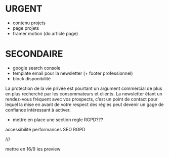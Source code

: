 # URGENT

- contenu projets
- page projets
- framer motion (do article page)

# SECONDAIRE

- google search console
- template email pour la newsletter (+ footer professionnel)
- block disponibilité

La protection de la vie privée est pourtant un argument commercial de plus en plus recherché par les consommateurs et clients. La newsletter étant un rendez-vous fréquent avec vos prospects, c’est un point de contact pour lequel la mise en avant de votre respect des règles peut devenir un gage de confiance intéressant à activer.

- mettre en place une section regle RGPD???

accessibilité
performances
SEO
RGPD

///

mettre en 16/9 les preview
